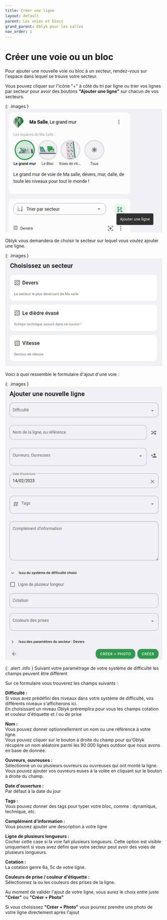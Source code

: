 ```yaml
---
title: Créer une ligne
layout: default
parent: Les voies et blocs
grand_parent: Oblyk pour les salles
nav_order: 1
---
```


# Créer une voie ou un bloc

Pour ajouter une nouvelle voie ou bloc à un secteur, rendez-vous sur l'espace dans lequel se trouve votre secteur.

Vous pouvez cliquer sur l'icône "+" à côté du tri par ligne ou trier vos lignes par secteur pour avoir des boutons **"Ajouter une ligne"** sur chacun de vos secteurs.

{: .images }
[![Ajouter une ligne](../../../assets/images/ajouter-un-ligne_desktop.png)](../../../assets/images/ajouter-un-ligne_desktop.png)

Oblyk vous demandera de choisir le secteur sur lequel vous voulez ajouter une ligne.

{: .images }
[![Choisir un secteur](../../../assets/images/choix-secteur_desktop.png)](../../../assets/images/choix-secteur_desktop.png)

Voici à quoi ressemble le formulaire d'ajout d'une voie :

{: .images }
[![Ajouter une voie](../../../assets/images/creer-une-ligne-indoor_desktop.png)](../../../assets/images/creer-une-ligne-indoor_desktop.png)

{: .alert .info }
Suivant votre paramétrage de votre système de difficulté les champs peuvent être différent

Sur ce formulaire vous trouverez les champs suivants :

**Difficulté :**  
Si vous avez prédéfini des niveaux dans votre système de difficulté, vos différents niveaux s'afficherons ici.  
En choisissant un niveau Oblyk préremplira pour vous les champs cotation et couleur d'étiquette et / ou de prise 

**Nom :**  
Vous pouvez donner optionnellement un nom ou une référence à votre ligne.  
Vous pouvez cliquer sur le bouton à droite du champ pour qu'Oblyk récupère un nom aléatoire parmi les 90 000 lignes outdoor que nous avons en base de donnée.  

**Ouvreurs, ouvreuses :**  
Sélectionné un ou plusieurs ouvreurs ou ouvreuses qui ont monté la ligne. Vous pouvez ajouter vos ouvreurs·euses à la volée en cliquant sur le bouton à droite du champ.

**Date d'ouverture :**  
Par défaut à la date du jour

**Tags :**  
Vous pouvez donner des tags pour typer votre bloc, comme : dynamique, technique, etc.

**Complément d'information :**  
Vous pouvez ajouter une description à votre ligne

**Ligne de plusieurs longueurs :**  
Cocher cette case si la voie fait plusieurs longueurs. Cette option est visible uniquement si vous avez défini que votre secteur peut avoir des voies de plusieurs longueurs.  

**Cotation :**  
La cotation genre 6a, 5c de votre ligne.

**Couleurs de prise / couleur d'étiquette :**  
Sélectionnez la ou les couleurs des prises de la ligne.

Au moment de valider l'ajout de votre ligne, vous aurez le choix entre juste **"Créer"** ou **"Créer + Photo"**

Si vous choisissez **"Créer + Photo"** vous pourrez prendre une photo de votre ligne directement après l'ajout
